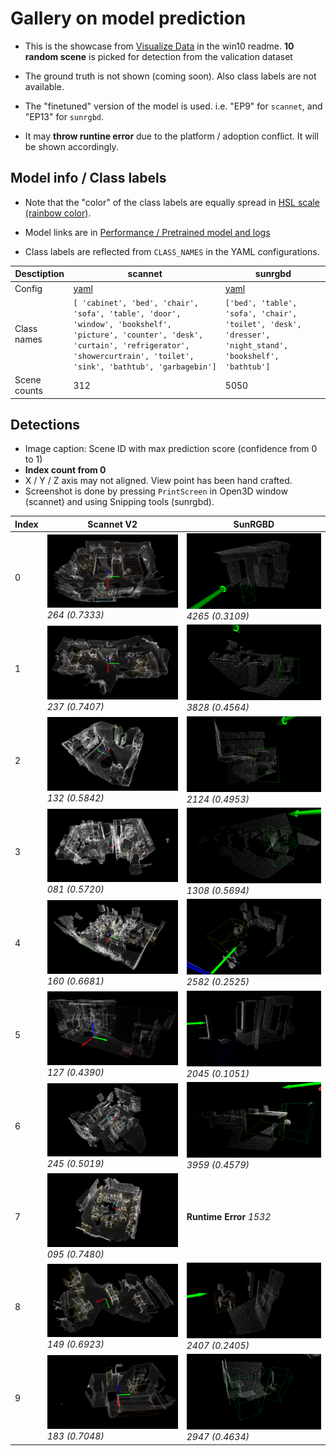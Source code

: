 # Gallery on model prediction #

- This is the showcase from [Visualize Data](https://github.com/6DammK9/CAGroup3D/blob/win10-dev/readme_win10.md#visualize-data) in the win10 readme. **10 random scene** is picked for detection from the valication dataset

- The ground truth is not shown (coming soon). Also class labels are not available.

- The "finetuned" version of the model is used. i.e. "EP9" for `scannet`, and "EP13" for `sunrgbd`.

- It may **throw runtine error** due to the platform / adoption conflict. It will be shown accordingly.

## Model info / Class labels ##

- Note that the "color" of the class labels are equally spread in [HSL scale (rainbow color)](https://en.wikipedia.org/wiki/HSL_and_HSV).

- Model links are in [Performance / Pretrained model and logs](https://github.com/6DammK9/CAGroup3D/blob/win10-dev/readme_win10.md#performance--pretrained-model-and-logs)

- Class labels are reflected from `CLASS_NAMES` in the YAML configurations.  

|Desctiption|scannet|sunrgbd|
|---|---|---|
|Config|[yaml](https://github.com/6DammK9/CAGroup3D/blob/win10-dev/tools/cfgs/scannet_models/CAGroup3D.yaml)|[yaml](https://github.com/6DammK9/CAGroup3D/blob/win10-dev/tools/cfgs/sunrgbd_models/CAGroup3D.yaml)|
|Class names|`[ 'cabinet', 'bed', 'chair', 'sofa', 'table', 'door', 'window', 'bookshelf', 'picture', 'counter', 'desk', 'curtain', 'refrigerator', 'showercurtrain', 'toilet', 'sink', 'bathtub', 'garbagebin']`|`['bed', 'table', 'sofa', 'chair', 'toilet', 'desk', 'dresser', 'night_stand', 'bookshelf', 'bathtub']`|
|Scene counts|312|5050|

## Detections ##

- Image caption: Scene ID with max prediction score (confidence from 0 to 1)
- **Index count from 0**
- X / Y / Z axis may not aligned. View point has been hand crafted.
- Screenshot is done by pressing `PrintScreen` in Open3D window (scannet) and using Snipping tools (sunrgbd).

|Index|Scannet V2|SunRGBD|
|---|---|---|
|0|![ScreenCapture_2023-04-08-23-26-39.png](ScreenCapture_2023-04-08-23-26-39.png) *264 (0.7333)*|![ScreenCapture_2023-04-10-09-00-06.png](ScreenCapture_2023-04-10-09-00-06.png) *4265 (0.3109)*|
|1|![ScreenCapture_2023-04-08-23-29-26.png](ScreenCapture_2023-04-08-23-29-26.png) *237 (0.7407)*|![ScreenCapture_2023-04-10-09-01-18.png](ScreenCapture_2023-04-10-09-01-18.png) *3828 (0.4564)*|
|2|![ScreenCapture_2023-04-08-23-32-18.png](ScreenCapture_2023-04-08-23-32-18.png) *132 (0.5842)*|![ScreenCapture_2023-04-10-09-16-40.png](ScreenCapture_2023-04-10-09-16-40.png) *2124 (0.4953)*|
|3|![ScreenCapture_2023-04-08-23-37-54.png](ScreenCapture_2023-04-08-23-37-54.png) *081 (0.5720)*|![ScreenCapture_2023-04-10-09-04-21.png](ScreenCapture_2023-04-10-09-04-21.png) *1308 (0.5694)*|
|4|![ScreenCapture_2023-04-08-23-41-35.png](ScreenCapture_2023-04-08-23-41-35.png) *160 (0.6681)*|![ScreenCapture_2023-04-10-09-07-13.png](ScreenCapture_2023-04-10-09-07-13.png) *2582 (0.2525)*|
|5|![ScreenCapture_2023-04-08-23-43-08.png](ScreenCapture_2023-04-08-23-43-08.png) *127 (0.4390)*|![ScreenCapture_2023-04-10-09-08-57.png](ScreenCapture_2023-04-10-09-08-57.png) *2045 (0.1051)*|
|6|![ScreenCapture_2023-04-08-23-45-15.png](ScreenCapture_2023-04-08-23-45-15.png) *245 (0.5019)*|![ScreenCapture_2023-04-10-09-09-50.png](ScreenCapture_2023-04-10-09-09-50.png) *3959 (0.4579)*|
|7|![ScreenCapture_2023-04-08-23-47-01.png](ScreenCapture_2023-04-08-23-47-01.png) *095 (0.7480)*|**Runtime Error** *1532*|
|8|![ScreenCapture_2023-04-08-23-49-49.png](ScreenCapture_2023-04-08-23-49-49.png) *149 (0.6923)*|![ScreenCapture_2023-04-10-09-10-52.png](ScreenCapture_2023-04-10-09-10-52.png) *2407 (0.2405)*|
|9|![ScreenCapture_2023-04-08-23-51-38.png](ScreenCapture_2023-04-08-23-51-38.png) *183 (0.7048)*|![ScreenCapture_2023-04-10-09-11-47.png](ScreenCapture_2023-04-10-09-11-47.png) *2947 (0.4634)*|
